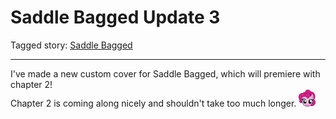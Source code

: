 # Saddle Bagged Update 3

Tagged story: [Saddle Bagged](https://www.fimfiction.net/story/417037/saddle-bagged)

***

I've made a new custom cover for Saddle Bagged, which will premiere with chapter 2!  
Chapter 2 is coming along nicely and shouldn't take too much longer. ![:pinkiesmile:](../../../ponies/emotes/pinkiesmile.png)
